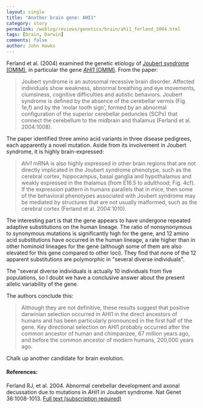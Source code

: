 ```yaml
---
layout: single 
title: "Another brain gene: AHI1" 
category: story
permalink: /weblog/reviews/genetics/brain/ahi1_ferland_2004.html
tags: [brain, Darwin] 
comments: false 
author: John Hawks 
---
```



<p>
Ferland et al. (2004) examined the genetic etiology of <a href="http://www.ncbi.nlm.nih.gov/entrez/dispomim.cgi?id=608629">Joubert syndrome (OMIM)</a>, in particular the gene <a href="http://www.ncbi.nlm.nih.gov/entrez/dispomim.cgi?id=608894"><i>AHI1</i> (OMIM)</a>. From the paper: 
</p>

<blockquote>Joubert syndrome is an autosomal recessive brain disorder. Affected individuals show weakness, abnormal breathing and eye movements, clumsiness, cognitive difficulties and autistic behaviors. Joubert syndrome is defined by the absence of the cerebellar vermis (Fig. 1e,f) and by the 'molar tooth sign', formed by an abnormal configuration of the superior cerebellar peduncles (SCPs) that connect the cerebellum to the midbrain and thalamus (Ferland et al. 2004:1008). </blockquote>

<p>
The paper identified three amino acid variants in three disease pedigrees, each apparently a novel mutation. Aside from its involvement in Joubert syndrome, it is highly brain-expressed: 
</p>

<blockquote><i>Ahi1</i> mRNA is also highly expressed in other brain regions that are not directly implicated in the Joubert syndrome phenotype, such as the cerebral cortex, hippocampus, basal ganglia and hypothalamus and weakly expressed in the thalamus (from E16.5 to adulthood; Fig. 4cf). If the expression pattern in humans parallels that in mice, then some of the behavioral phenotypes associated with Joubert syndrome may be mediated by structures that are not usually malformed, such as the cerebral cortex (Ferland et al. 2004:1010). </blockquote>

<p>
The interesting part is that the gene appears to have undergone repeated adaptive substitutions on the human lineage. The ratio of nonsynonymous to synonymous mutations is significantly high for the gene, and 12 amino acid substitutions have occurred in the human lineage, a rate higher than in other hominoid lineages for the gene (although some of them are also elevated for this gene compared to other loci). They find that none of the 12 apparent substitutions are polymorphic in "several diverse individuals". 
</p>

<p>
The "several diverse individuals is actually 10 individuals from five populations, so I doubt we have a conclusive answer about the present allelic variability of the gene. 
</p>

<p>
The authors conclude this: 
</p>

<blockquote>Although they are not definitive, these results suggest that positive darwinian selection occurred in AHI1 in the direct ancestors of humans and has been particularly pronounced in the first half of the gene. Key directional selection on AHI1 probably occurred after the common ancestor of human and chimpanzee, 67 million years ago, and before the common ancestor of modern humans, 200,000 years ago.</blockquote>

<p>
Chalk up another candidate for brain evolution. 
</p>

<h4>References:</h4>

<p class="cite">Ferland RJ, et al. 2004. Abnormal cerebellar development and axonal decussation due to mutations in <i>AHI1</i> in Joubert syndrome. Nat Genet 36:1008-1013. <a href="http://www.nature.com/ng/journal/v36/n9/full/ng1419.html">Full text (subscription required)</a></p>

